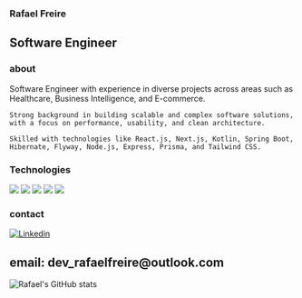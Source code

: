 

### Rafael Freire

### 
<h2>Software Engineer</h2>

### about
<p>
    Software Engineer with experience in diverse projects across areas such as Healthcare, Business Intelligence, and E-commerce.
    
    Strong background in building scalable and complex software solutions, with a focus on performance, usability, and clean architecture.
    
    Skilled with technologies like React.js, Next.js, Kotlin, Spring Boot, Hibernate, Flyway, Node.js, Express, Prisma, and Tailwind CSS.
</p>




### Technologies  
<div>
<img src="https://img.shields.io/badge/React-20232A?style=for-the-badge&logo=react&logoColor=61DAFB">
<img src="https://img.shields.io/badge/TypeScript-007ACC?style=for-the-badge&logo=typescript&logoColor=white">
<img aling="center" src="https://img.shields.io/badge/Express.js-404D59?style=for-the-badge"/>
<img aling="center" src="https://img.shields.io/badge/Node.js-43853D?style=for-the-badge&logo=node.js&logoColor=white"/>
<img aling="center" src="https://img.shields.io/badge/TypeScript-007ACC?style=for-the-badge&logo=typescript&logoColor=white"/>

</div>

### contact
[![Linkedin](https://img.shields.io/badge/LinkedIn-0077B5?style=for-the-badge&logo=linkedin&logoColor=white)](https://www.linkedin.com/in/freire-rafael/)
<h2>email: dev_rafaelfreire@outlook.com</h2>


![Rafael's GitHub stats](https://github-readme-stats.vercel.app/api?username=rafaelfrire&show_icons=true&theme=radical)
